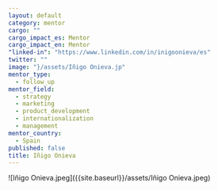 ```yaml
---
layout: default
category: mentor
cargo: ""
cargo_impact_es: Mentor
cargo_impact_en: Mentor
"linked-in": "https://www.linkedin.com/in/inigoonieva/es"
twitter: ""
image: "}/assets/Iñigo Onieva.jp"
mentor_type: 
  - follow_up
mentor_field: 
  - strategy
  - marketing
  - product_development
  - internationalization
  - management
mentor_country: 
  - Spain
published: false
title: Iñigo Onieva
---
```


![Iñigo Onieva.jpeg]({{site.baseurl}}/assets/Iñigo Onieva.jpeg)
